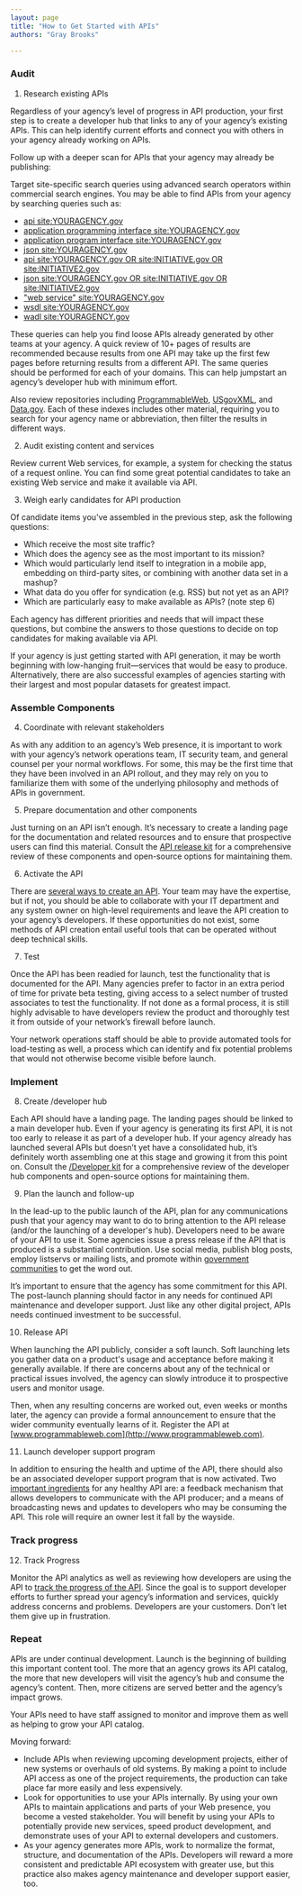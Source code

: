 ```yaml
---
layout: page
title: "How to Get Started with APIs"
authors: "Gray Brooks"

---
```


### Audit 

1. Research existing APIs

Regardless of your agency’s level of progress in API production, your first step is to create a developer hub that links to any of your agency’s existing APIs. This can help identify current efforts and connect you with others in your agency already working on APIs.   

Follow up with a deeper scan for APIs that your agency may already be publishing:

Target site-specific search queries using advanced search operators within commercial search engines. You may be able to find APIs from your agency by searching queries such as:
* [api site:YOURAGENCY.gov](https://www.google.com/search?q=api+site%3Agsa.gov)
* [application programming interface site:YOURAGENCY.gov](https://www.google.com/search?q=application+programming+interface+site:gsa.gov)
* [application program interface site:YOURAGENCY.gov](https://www.google.com/search?q=application+program+interface+site%3Agsa.gov)
* [json site:YOURAGENCY.gov](http://www.google.com/search?q=json+site%3Agsa.gov)
* [api site:YOURAGENCY.gov OR site:INITIATIVE.gov OR site:INITIATIVE2.gov](https://www.google.com/search?q=api+site%3Agsa.gov+OR+site%3Ahowto.gov+OR+site%3Ausa.gov)
* [json site:YOURAGENCY.gov OR site:INITIATIVE.gov OR site:INITIATIVE2.gov](https://www.google.com/search?q=json+site%3Agsa.gov+OR+site%3Ahowto.gov+OR+site%3Ausa.gov)
* ["web service" site:YOURAGENCY.gov](https://www.google.com/search?q=%22web+service%22+site:gsa.gov)
* [wsdl site:YOURAGENCY.gov](https://www.google.com/search?q=wsdl+site%3Agsa.gov)
* [wadl site:YOURAGENCY.gov](https://www.google.com/search?q=wadl+site%3Agsa.gov)

These queries can help you find loose APIs already generated by other teams at your agency. A quick review of 10+ pages of results are recommended because results from one API may take up the first few pages before returning results from a different API. The same queries should be performed for each of your domains. This can help jumpstart an agency’s developer hub with minimum effort.

Also review repositories including [ProgrammableWeb](http://www.programmableweb.com/apis/directory/), [USgovXML](http://www.usgovxml.com/), and [Data.gov](http://catalog.data.gov). Each of these indexes includes other material, requiring you to search for your agency name or abbreviation, then filter the results in different ways. 
 
2. Audit existing content and services 

Review current Web services, for example, a system for checking the status of a request online. You can find some great potential candidates to take an existing Web service and make it available via API.

3. Weigh early candidates for API production

Of candidate items you've assembled in the previous step, ask the following questions:

* Which receive the most site traffic?   
* Which does the agency see as the most important to its mission?  
* Which would particularly lend itself to integration in a mobile app, embedding on third-party sites, or combining with another data set in a mashup?  
* What data do you offer for syndication (e.g. RSS) but not yet as an API? 
* Which are particularly easy to make available as APIs? (note step 6)

Each agency has different priorities and needs that will impact these questions, but combine the answers to those questions to decide on top candidates for making available via API.    

If your agency is just getting started with API generation, it may be worth beginning with low-hanging fruit—services that would be easy to produce. Alternatively, there are also successful examples of agencies starting with their largest and most popular datasets for greatest impact.

### Assemble Components

4. Coordinate with relevant stakeholders

As with any addition to an agency’s Web presence, it is important to work with your agency’s network operations team, IT security team, and general counsel per your normal workflows. For some, this may be the first time that they have been involved in an API rollout, and they may rely on you to familiarize them with some of the underlying philosophy and methods of APIs in government.

5. Prepare documentation and other components

Just turning on an API isn’t enough. It’s necessary to create a landing page for the documentation and related resources and to ensure that prospective users can find this material. Consult the [API release kit](http://18f.github.io/API-All-the-X/pages/api_release_kit) for a comprehensive review of these components and open-source options for maintaining them.

6. Activate the API

There are [several ways to create an API](http://18f.github.io/API-All-the-X/pages/how_to_make_APIs-overview). Your team may have the expertise, but if not, you should be able to collaborate with your IT department and any system owner on high-level requirements and leave the API creation to your agency’s developers. If these opportunities do not exist, some methods of API creation entail useful tools that can be operated without deep technical skills.

7. Test

Once the API has been readied for launch, test the functionality that is documented for the API. Many agencies prefer to factor in an extra period of time for private beta testing, giving access to a select number of trusted associates to test the functionality. If not done as a formal process, it is still highly advisable to have developers review the product and thoroughly test it from outside of your network’s firewall before launch.

Your network operations staff should be able to provide automated tools for load-testing as well, a process which can identify and fix potential problems that would not otherwise become visible before launch.

### Implement

8. Create /developer hub

Each API should have a landing page. The landing pages should be linked to a main developer hub. Even if your agency is generating its first API, it is not too early to release it as part of a developer hub. If your agency already has launched several APIs but doesn’t yet have a consolidated hub, it’s definitely worth assembling one at this stage and growing it from this point on. Consult the [/Developer kit](http://18f.github.io/API-All-the-X/pages/developer_hub_kit) for a comprehensive review of the developer hub components and open-source options for maintaining them.    

9. Plan the launch and follow-up

In the lead-up to the public launch of the API, plan for any communications push that your agency may want to do to bring attention to the API release (and/or the launching of a developer's hub). Developers need to be aware of your API to use it. Some agencies issue a press release if the API that is produced is a substantial contribution. Use social media, publish blog posts, employ listservs or mailing lists, and promote within [government communities](https://groups.google.com/forum/?nomobile=true#!forum/us-government-apis) to get the word out.   

It’s important to ensure that the agency has some commitment for this API. The post-launch planning should factor in any needs for continued API maintenance and developer support. Just like any other digital project, APIs needs continued investment to be successful.

10. Release API

When launching the API publicly, consider a soft launch. Soft launching lets you gather data on a product's usage and acceptance before making it generally available. If there are concerns about any of the technical or practical issues involved, the agency can slowly introduce it to prospective users and monitor usage.  

Then, when any resulting concerns are worked out, even weeks or months later, the agency can provide a formal announcement to ensure that the wider community eventually learns of it. Register the API at [www.programmableweb.com](http://www.programmableweb.com).  

11. Launch developer support program     

In addition to ensuring the health and uptime of the API, there should also be an associated developer support program that is now activated. Two [important ingredients](http://18f.github.io/API-All-the-X/pages/api_release_kit) for any healthy API are: a feedback mechanism that allows developers to communicate with the API producer; and a means of broadcasting news and updates to developers who may be consuming the API. This role will require an owner lest it fall by the wayside. 

### Track progress

12. Track Progress

Monitor the API analytics as well as reviewing how developers are using the API to [track the progress of the API](http://blog.programmableweb.com/2010/09/15/metrics-for-content-apis-an-npr-case-study/). Since the goal is to support developer efforts to further spread your agency’s information and services, quickly address concerns and problems. Developers are your customers. Don't let them give up in frustration.  

### Repeat 
APIs are under continual development. Launch is the beginning of building this important content tool. The more that an agency grows its API catalog, the more that new developers will visit the agency’s hub and consume the agency’s content. Then, more citizens are served better and the agency’s impact grows.    

Your APIs need to have staff assigned to monitor and improve them as well as helping to grow your API catalog.  

Moving forward:
* Include APIs when reviewing upcoming development projects, either of new systems or overhauls of old systems. By making a point to include API access as one of the project requirements, the production can take place far more easily and less expensively.
* Look for opportunities to use your APIs internally. By using your own APIs to maintain applications and parts of your Web presence, you become a vested stakeholder. You will benefit by using your APIs to potentially provide new services, speed product development, and demonstrate uses of your API to external developers and customers. 
* As your agency generates more APIs, work to normalize the format, structure, and documentation of the APIs. Developers will reward a more consistent and predictable API ecosystem with greater use, but this practice also makes agency maintenance and developer support easier, too.  
